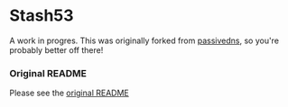# Stash53

A work in progres. This was originally forked from [passivedns](https://github.com/gamelinux/passivedns), so you're probably better off there!


### Original README

Please see the [original README](README)

